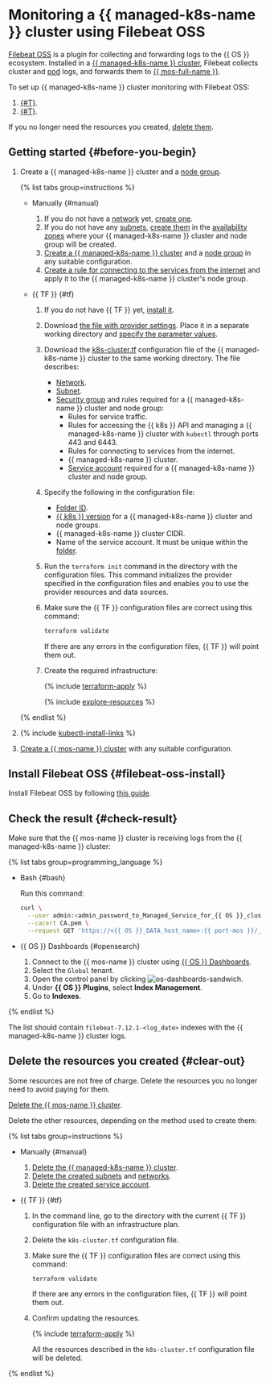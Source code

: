 # Monitoring a {{ managed-k8s-name }} cluster using Filebeat OSS

[Filebeat OSS](https://www.elastic.co/beats/filebeat) is a plugin for collecting and forwarding logs to the {{ OS }} ecosystem. Installed in a [{{ managed-k8s-name }} cluster](../concepts/index.md#kubernetes-cluster), Filebeat collects cluster and [pod](../concepts/index.md#pod) logs, and forwards them to [{{ mos-full-name }}](../../managed-opensearch/).

To set up {{ managed-k8s-name }} cluster monitoring with Filebeat OSS:
1. [{#T}](#filebeat-oss-install).
1. [{#T}](#check-result).

If you no longer need the resources you created, [delete them](#clear-out).

## Getting started {#before-you-begin}

1. Create a {{ managed-k8s-name }} cluster and a [node group](../../managed-kubernetes/concepts/index.md#node-group).

   {% list tabs group=instructions %}

   - Manually {#manual}

      1. If you do not have a [network](../../vpc/concepts/network.md#network) yet, [create one](../../vpc/operations/network-create.md).
      1. If you do not have any [subnets](../../vpc/concepts/network.md#subnet), [create them](../../vpc/operations/subnet-create.md) in the [availability zones](../../overview/concepts/geo-scope.md) where your {{ managed-k8s-name }} cluster and node group will be created.
      1. [Create a {{ managed-k8s-name }} cluster](../../managed-kubernetes/operations/kubernetes-cluster/kubernetes-cluster-create.md) and a [node group](../../managed-kubernetes/operations/node-group/node-group-create.md) in any suitable configuration.
      1. [Create a rule for connecting to the services from the internet](../../managed-kubernetes/operations/connect/security-groups.md#rules-nodes) and apply it to the {{ managed-k8s-name }} cluster's node group.

   - {{ TF }} {#tf}

      1. If you do not have {{ TF }} yet, [install it](../../tutorials/infrastructure-management/terraform-quickstart.md#install-terraform).
      1. Download [the file with provider settings](https://github.com/yandex-cloud/examples/tree/master/tutorials/terraform/provider.tf). Place it in a separate working directory and [specify the parameter values](../../tutorials/infrastructure-management/terraform-quickstart.md#configure-provider).
      1. Download the [k8s-cluster.tf](https://github.com/yandex-cloud/examples/tree/master/tutorials/terraform/managed-kubernetes/k8s-cluster.tf) configuration file of the {{ managed-k8s-name }} cluster to the same working directory. The file describes:
         * [Network](../../vpc/concepts/network.md#network).
         * [Subnet](../../vpc/concepts/network.md#subnet).
         * [Security group](../operations/connect/security-groups.md) and rules required for a {{ managed-k8s-name }} cluster and node group:
            * Rules for service traffic.
            * Rules for accessing the {{ k8s }} API and managing a {{ managed-k8s-name }} cluster with `kubectl` through ports 443 and 6443.
            * Rules for connecting to services from the internet.
            * {{ managed-k8s-name }} cluster.
            * [Service account](../../iam/concepts/users/service-accounts.md) required for a {{ managed-k8s-name }} cluster and node group.
      1. Specify the following in the configuration file:
         * [Folder ID](../../resource-manager/operations/folder/get-id.md).
         * [{{ k8s }} version](../concepts/release-channels-and-updates.md) for a {{ managed-k8s-name }} cluster and node groups.
         * {{ managed-k8s-name }} cluster CIDR.
         * Name of the service account. It must be unique within the [folder](../../resource-manager/concepts/resources-hierarchy.md#folder).
      1. Run the `terraform init` command in the directory with the configuration files. This command initializes the provider specified in the configuration files and enables you to use the provider resources and data sources.
      1. Make sure the {{ TF }} configuration files are correct using this command:

         ```bash
         terraform validate
         ```

         If there are any errors in the configuration files, {{ TF }} will point them out.
      1. Create the required infrastructure:

         {% include [terraform-apply](../../_includes/mdb/terraform/apply.md) %}

         {% include [explore-resources](../../_includes/mdb/terraform/explore-resources.md) %}

   {% endlist %}

1. {% include [kubectl-install-links](../../_includes/managed-kubernetes/kubectl-install.md) %}
1. [Create a {{ mos-name }} cluster](../../managed-opensearch/operations/cluster-create.md) with any suitable configuration.

## Install Filebeat OSS {#filebeat-oss-install}

Install Filebeat OSS by following [this guide](../operations/applications/filebeat-oss.md).

## Check the result {#check-result}

Make sure that the {{ mos-name }} cluster is receiving logs from the {{ managed-k8s-name }} cluster:

{% list tabs group=programming_language %}

- Bash {#bash}

   Run this command:

   ```bash
   curl \
     --user admin:<admin_password_to_Managed_Service_for_{{ OS }}_cluster> \
     --cacert CA.pem \
     --request GET 'https://<{{ OS }}_DATA_host_name>:{{ port-mos }}/_cat/indices?v'
   ```

- {{ OS }} Dashboards {#opensearch}

   1. Connect to the {{ mos-name }} cluster using [{{ OS }} Dashboards](../../managed-opensearch/operations/connect.md#dashboards).
   1. Select the `Global` tenant.
   1. Open the control panel by clicking ![os-dashboards-sandwich](../../_assets/os-dashboards-sandwich.svg).
   1. Under **{{ OS }} Plugins**, select **Index Management**.
   1. Go to **Indexes**.

{% endlist %}

The list should contain `filebeat-7.12.1-<log_date>` indexes with the {{ managed-k8s-name }} cluster logs.

## Delete the resources you created {#clear-out}

Some resources are not free of charge. Delete the resources you no longer need to avoid paying for them.

[Delete the {{ mos-name }} cluster](../../managed-opensearch/operations/cluster-delete.md).

Delete the other resources, depending on the method used to create them:

{% list tabs group=instructions %}

- Manually {#manual}

   1. [Delete the {{ managed-k8s-name }} cluster](../../managed-kubernetes/operations/kubernetes-cluster/kubernetes-cluster-delete.md).
   1. [Delete the created subnets](../../vpc/operations/subnet-delete.md) and [networks](../../vpc/operations/network-delete.md).
   1. [Delete the created service account](../../iam/operations/sa/delete.md).

- {{ TF }} {#tf}

   1. In the command line, go to the directory with the current {{ TF }} configuration file with an infrastructure plan.
   1. Delete the `k8s-cluster.tf` configuration file.
   1. Make sure the {{ TF }} configuration files are correct using this command:

      ```bash
      terraform validate
      ```

      If there are any errors in the configuration files, {{ TF }} will point them out.
   1. Confirm updating the resources.

      {% include [terraform-apply](../../_includes/mdb/terraform/apply.md) %}

      All the resources described in the `k8s-cluster.tf` configuration file will be deleted.

{% endlist %}
